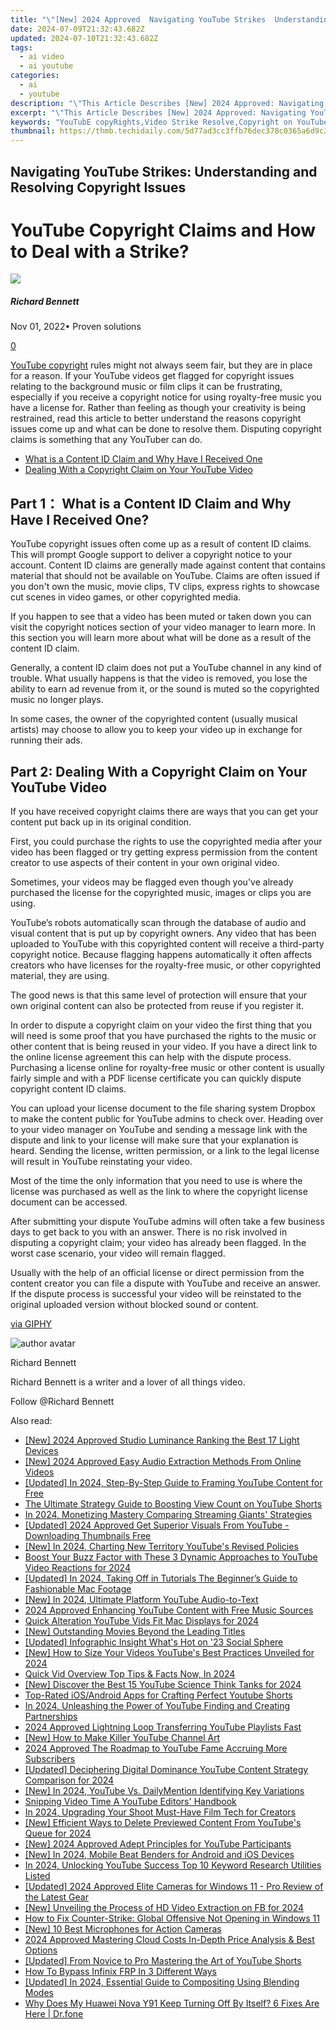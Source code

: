 ```yaml
---
title: "\"[New] 2024 Approved  Navigating YouTube Strikes  Understanding and Resolving Copyright Issues\""
date: 2024-07-09T21:32:43.682Z
updated: 2024-07-10T21:32:43.682Z
tags:
  - ai video
  - ai youtube
categories:
  - ai
  - youtube
description: "\"This Article Describes [New] 2024 Approved: Navigating YouTube Strikes: Understanding and Resolving Copyright Issues\""
excerpt: "\"This Article Describes [New] 2024 Approved: Navigating YouTube Strikes: Understanding and Resolving Copyright Issues\""
keywords: "YouTubE copyRights,Video Strike Resolve,Copyright on YouTube,YouTube Compliance,Avoid Video Strikes,Content Rights Clearance,Fair Use Defense Tactics"
thumbnail: https://thmb.techidaily.com/5d77ad3cc3ffb76dec378c0365a6d9c3d6e615b3b95a196e8f26206ebb83676d.jpg
---
```


## Navigating YouTube Strikes: Understanding and Resolving Copyright Issues

# YouTube Copyright Claims and How to Deal with a Strike?

![](https://images.wondershare.com/filmora/article-images/richard-bennett.jpg)

##### Richard Bennett

 Nov 01, 2022• Proven solutions

[0](#commentsBoxSeoTemplate)

[YouTube copyright](https://tools.techidaily.com/wondershare/filmora/download/) rules might not always seem fair, but they are in place for a reason. If your YouTube videos get flagged for copyright issues relating to the background music or film clips it can be frustrating, especially if you receive a copyright notice for using royalty-free music you have a license for. Rather than feeling as though your creativity is being restrained, read this article to better understand the reasons copyright issues come up and what can be done to resolve them. Disputing copyright claims is something that any YouTuber can do.

* [What is a Content ID Claim and Why Have I Received One](#part1)
* [Dealing With a Copyright Claim on Your YouTube Video](#part2)

## Part 1： What is a Content ID Claim and Why Have I Received One?

YouTube copyright issues often come up as a result of content ID claims. This will prompt Google support to deliver a copyright notice to your account. Content ID claims are generally made against content that contains material that should not be available on YouTube. Claims are often issued if you don't own the music, movie clips, TV clips, express rights to showcase cut scenes in video games, or other copyrighted media.

If you happen to see that a video has been muted or taken down you can visit the copyright notices section of your video manager to learn more. In this section you will learn more about what will be done as a result of the content ID claim.

Generally, a content ID claim does not put a YouTube channel in any kind of trouble. What usually happens is that the video is removed, you lose the ability to earn ad revenue from it, or the sound is muted so the copyrighted music no longer plays.

In some cases, the owner of the copyrighted content (usually musical artists) may choose to allow you to keep your video up in exchange for running their ads.

## Part 2: Dealing With a Copyright Claim on Your YouTube Video

If you have received copyright claims there are ways that you can get your content put back up in its original condition.

First, you could purchase the rights to use the copyrighted media after your video has been flagged or try getting express permission from the content creator to use aspects of their content in your own original video.

Sometimes, your videos may be flagged even though you've already purchased the license for the copyrighted music, images or clips you are using.

YouTube’s robots automatically scan through the database of audio and visual content that is put up by copyright owners. Any video that has been uploaded to YouTube with this copyrighted content will receive a third-party copyright notice. Because flagging happens automatically it often affects creators who have licenses for the royalty-free music, or other copyrighted material, they are using.

The good news is that this same level of protection will ensure that your own original content can also be protected from reuse if you register it.

In order to dispute a copyright claim on your video the first thing that you will need is some proof that you have purchased the rights to the music or other content that is being reused in your video. If you have a direct link to the online license agreement this can help with the dispute process. Purchasing a license online for royalty-free music or other content is usually fairly simple and with a PDF license certificate you can quickly dispute copyright content ID claims.

You can upload your license document to the file sharing system Dropbox to make the content public for YouTube admins to check over. Heading over to your video manager on YouTube and sending a message link with the dispute and link to your license will make sure that your explanation is heard. Sending the license, written permission, or a link to the legal license will result in YouTube reinstating your video.

Most of the time the only information that you need to use is where the license was purchased as well as the link to where the copyright license document can be accessed.

After submitting your dispute YouTube admins will often take a few business days to get back to you with an answer. There is no risk involved in disputing a copyright claim; your video has already been flagged. In the worst case scenario, your video will remain flagged.

Usually with the help of an official license or direct permission from the content creator you can file a dispute with YouTube and receive an answer. If the dispute process is successful your video will be reinstated to the original uploaded version without blocked sound or content.

[via GIPHY](https://giphy.com/gifs/ooc-loki-gif-hooray-jivfl42uReUz6)

![author avatar](https://images.wondershare.com/filmora/article-images/richard-bennett.jpg)

Richard Bennett

Richard Bennett is a writer and a lover of all things video.

Follow @Richard Bennett


<ins class="adsbygoogle"
     style="display:block"
     data-ad-format="autorelaxed"
     data-ad-client="ca-pub-7571918770474297"
     data-ad-slot="1223367746"></ins>



<ins class="adsbygoogle"
     style="display:block"
     data-ad-client="ca-pub-7571918770474297"
     data-ad-slot="8358498916"
     data-ad-format="auto"
     data-full-width-responsive="true"></ins>

<span class="atpl-alsoreadstyle">Also read:</span>
<div><ul>
<li><a href="https://youtube-data.techidaily.com/024-approved-studio-luminance-ranking-the-best-17-light-devices/"><u>[New] 2024 Approved  Studio Luminance  Ranking the Best 17 Light Devices</u></a></li>
<li><a href="https://youtube-data.techidaily.com/024-approved-easy-audio-extraction-methods-from-online-videos/"><u>[New] 2024 Approved  Easy Audio Extraction Methods From Online Videos</u></a></li>
<li><a href="https://youtube-data.techidaily.com/ed-in-2024-step-by-step-guide-to-framing-youtube-content-for-free/"><u>[Updated] In 2024, Step-By-Step Guide to Framing YouTube Content for Free</u></a></li>
<li><a href="https://youtube-data.techidaily.com/ltimate-strategy-guide-to-boosting-view-count-on-youtube-shorts/"><u>The Ultimate Strategy Guide to Boosting View Count on YouTube Shorts</u></a></li>
<li><a href="https://youtube-data.techidaily.com/24-monetizing-mastery-comparing-streaming-giants-strategies/"><u>In 2024, Monetizing Mastery  Comparing Streaming Giants' Strategies</u></a></li>
<li><a href="https://youtube-data.techidaily.com/66260159-updated-2024-approved-get-superior-visuals-from-youtube-downloading-thumbnails-free/"><u>[Updated] 2024 Approved  Get Superior Visuals From YouTube - Downloading Thumbnails Free</u></a></li>
<li><a href="https://youtube-data.techidaily.com/n-2024-charting-new-territory-youtubes-revised-policies/"><u>[New] In 2024, Charting New Territory  YouTube's Revised Policies</u></a></li>
<li><a href="https://youtube-data.techidaily.com/-your-buzz-factor-with-these-3-dynamic-approaches-to-youtube-video-reactions-for-2024/"><u>Boost Your Buzz Factor with These 3 Dynamic Approaches to YouTube Video Reactions for 2024</u></a></li>
<li><a href="https://youtube-data.techidaily.com/ed-in-2024-taking-off-in-tutorials-the-beginners-guide-to-fashionable-mac-footage/"><u>[Updated] In 2024, Taking Off in Tutorials  The Beginner’s Guide to Fashionable Mac Footage</u></a></li>
<li><a href="https://youtube-data.techidaily.com/n-2024-ultimate-platform-youtube-audio-to-text/"><u>[New] In 2024, Ultimate Platform  YouTube Audio-to-Text</u></a></li>
<li><a href="https://youtube-data.techidaily.com/approved-enhancing-youtube-content-with-free-music-sources/"><u>2024 Approved  Enhancing YouTube Content with Free Music Sources</u></a></li>
<li><a href="https://youtube-data.techidaily.com/-alteration-youtube-vids-fit-mac-displays-for-2024/"><u>Quick Alteration  YouTube Vids Fit Mac Displays for 2024</u></a></li>
<li><a href="https://youtube-data.techidaily.com/utstanding-movies-beyond-the-leading-titles/"><u>[New] Outstanding Movies Beyond the Leading Titles</u></a></li>
<li><a href="https://youtube-data.techidaily.com/ed-infographic-insight-whats-hot-on-23-social-sphere/"><u>[Updated] Infographic Insight  What's Hot on '23 Social Sphere</u></a></li>
<li><a href="https://youtube-data.techidaily.com/ow-to-size-your-videos-youtubes-best-practices-unveiled-for-2024/"><u>[New] How to Size Your Videos  YouTube's Best Practices Unveiled for 2024</u></a></li>
<li><a href="https://youtube-data.techidaily.com/-vid-overview-top-tips-and-facts-now-in-2024/"><u>Quick Vid Overview  Top Tips & Facts Now, In 2024</u></a></li>
<li><a href="https://youtube-data.techidaily.com/iscover-the-best-15-youtube-science-think-tanks-for-2024/"><u>[New] Discover the Best 15 YouTube Science Think Tanks for 2024</u></a></li>
<li><a href="https://youtube-data.techidaily.com/ated-iosandroid-apps-for-crafting-perfect-youtube-shorts/"><u>Top-Rated iOS/Android Apps for Crafting Perfect Youtube Shorts</u></a></li>
<li><a href="https://youtube-data.techidaily.com/24-unleashing-the-power-of-youtube-finding-and-creating-partnerships/"><u>In 2024, Unleashing the Power of YouTube  Finding and Creating Partnerships</u></a></li>
<li><a href="https://youtube-data.techidaily.com/approved-lightning-loop-transferring-youtube-playlists-fast/"><u>2024 Approved  Lightning Loop  Transferring YouTube Playlists Fast</u></a></li>
<li><a href="https://youtube-data.techidaily.com/ow-to-make-killer-youtube-channel-art/"><u>[New] How to Make Killer YouTube Channel Art</u></a></li>
<li><a href="https://youtube-data.techidaily.com/approved-the-roadmap-to-youtube-fame-accruing-more-subscribers/"><u>2024 Approved  The Roadmap to YouTube Fame  Accruing More Subscribers</u></a></li>
<li><a href="https://youtube-data.techidaily.com/ed-deciphering-digital-dominance-youtube-content-strategy-comparison-for-2024/"><u>[Updated] Deciphering Digital Dominance  YouTube Content Strategy Comparison for 2024</u></a></li>
<li><a href="https://youtube-data.techidaily.com/n-2024-youtube-vs-dailymention-identifying-key-variations/"><u>[New] In 2024, YouTube Vs. DailyMention  Identifying Key Variations</u></a></li>
<li><a href="https://youtube-data.techidaily.com/ing-video-time-a-youtube-editors-handbook/"><u>Snipping Video Time  A YouTube Editors' Handbook</u></a></li>
<li><a href="https://youtube-data.techidaily.com/24-upgrading-your-shoot-must-have-film-tech-for-creators/"><u>In 2024, Upgrading Your Shoot  Must-Have Film Tech for Creators</u></a></li>
<li><a href="https://youtube-data.techidaily.com/fficient-ways-to-delete-previewed-content-from-youtubes-queue-for-2024/"><u>[New] Efficient Ways to Delete Previewed Content From YouTube's Queue for 2024</u></a></li>
<li><a href="https://youtube-data.techidaily.com/024-approved-adept-principles-for-youtube-participants/"><u>[New] 2024 Approved  Adept Principles for YouTube Participants</u></a></li>
<li><a href="https://youtube-data.techidaily.com/n-2024-mobile-beat-benders-for-android-and-ios-devices/"><u>[New] In 2024, Mobile Beat Benders for Android and iOS Devices</u></a></li>
<li><a href="https://youtube-stream.techidaily.com/in-2024-unlocking-youtube-success-top-10-keyword-research-utilities-listed/"><u>In 2024, Unlocking YouTube Success  Top 10 Keyword Research Utilities Listed</u></a></li>
<li><a href="https://screen-activity-recording.techidaily.com/updated-2024-approved-elite-cameras-for-windows-11-pro-review-of-the-latest-gear/"><u>[Updated] 2024 Approved  Elite Cameras for Windows 11 - Pro Review of the Latest Gear</u></a></li>
<li><a href="https://facebook-video-content.techidaily.com/new-unveiling-the-process-of-hd-video-extraction-on-fb-for-2024/"><u>[New] Unveiling the Process of HD Video Extraction on FB for 2024</u></a></li>
<li><a href="https://win11.techidaily.com/how-to-fix-counter-strike-global-offensive-not-opening-in-windows-11/"><u>How to Fix Counter-Strike: Global Offensive Not Opening in Windows 11</u></a></li>
<li><a href="https://extra-lessons.techidaily.com/new-10-best-microphones-for-action-cameras/"><u>[New] 10 Best Microphones for Action Cameras</u></a></li>
<li><a href="https://article-knowledge.techidaily.com/2024-approved-mastering-cloud-costs-in-depth-price-analysis-and-best-options/"><u>2024 Approved  Mastering Cloud Costs  In-Depth Price Analysis & Best Options</u></a></li>
<li><a href="https://youtube-web.techidaily.com/ed-from-novice-to-pro-mastering-the-art-of-youtube-shorts/"><u>[Updated] From Novice to Pro  Mastering the Art of YouTube Shorts</u></a></li>
<li><a href="https://bypass-frp.techidaily.com/how-to-bypass-infinix-frp-in-3-different-ways-by-drfone-android/"><u>How To Bypass Infinix FRP In 3 Different Ways</u></a></li>
<li><a href="https://video-screen-grab.techidaily.com/updated-in-2024-essential-guide-to-compositing-using-blending-modes/"><u>[Updated] In 2024, Essential Guide to Compositing Using Blending Modes</u></a></li>
<li><a href="https://howto.techidaily.com/why-does-my-huawei-nova-y91-keep-turning-off-by-itself-6-fixes-are-here-drfone-by-drfone-fix-android-problems-fix-android-problems/"><u>Why Does My Huawei Nova Y91 Keep Turning Off By Itself? 6 Fixes Are Here | Dr.fone</u></a></li>
</ul></div>
